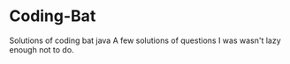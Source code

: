 # Coding-Bat
Solutions of coding bat java
A few solutions of questions I was wasn't lazy enough not to do.
